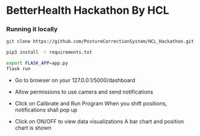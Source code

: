 
# BetterHealth Hackathon By HCL

### Running it locally

```bash
git clone https://github.com/PostureCorrectionSystem/HCL_Hackathon.git
```

```bash
pip3 install -r requirements.txt
```

```bash
export FLASK_APP=app.py
flask run
```


*  Go to browser on your 127.0.0.1/5000/dashboard
* Allow permissions to use camera and send notifications 

* Click on Calibrate and Run Program
When you shift positions, notifications shall pop up

* Click on ON/OFF to view data visualizations
A bar chart and position chart is shown
